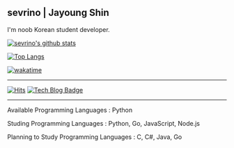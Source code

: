 sevrino | Jayoung Shin
------
I'm noob Korean student developer.


[![sevrino's github stats](https://github-readme-stats.vercel.app/api?username=sevrino&show_icons=true&theme=gruvbox)](https://github.com/anuraghazra/github-readme-stats)

[![Top Langs](https://github-readme-stats.vercel.app/api/top-langs/?username=sevrino&layout=compact&theme=gruvbox)](https://github.com/anuraghazra/github-readme-stats)

[![wakatime](https://github-readme-stats.vercel.app/api/wakatime?username=sevrino&theme=gruvbox)](https://github.com/anuraghazra/github-readme-stats)

------
[![Hits](https://hits.seeyoufarm.com/api/count/incr/badge.svg?url=https%3A%2F%2Fgithub.com%2Fsevrino&count_bg=%2379C83D&title_bg=%23555555&icon=&icon_color=%23E7E7E7&title=hits&edge_flat=false)](https://hits.seeyoufarm.com)
[![Tech Blog Badge](http://img.shields.io/badge/-Tech%20blog-black?style=flat-square&logo=github&link=https://velog.io/@sevrino)](velog.io/@sevrino)

------
Available Programming Languages : Python

Studing Programming Languages : Python, Go, JavaScript, Node.js

Planning to Study Programming Languages : C, C#, Java, Go

